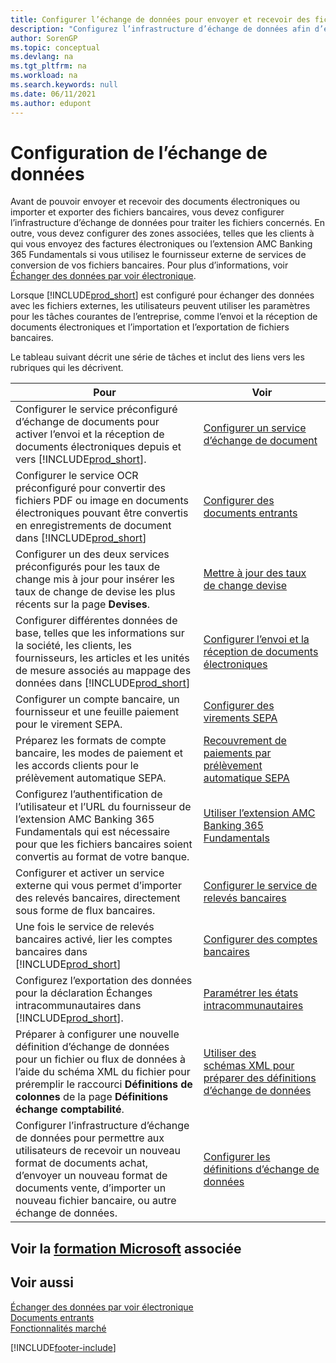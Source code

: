 ```yaml
---
title: Configurer l’échange de données pour envoyer et recevoir des fichiers
description: "Configurez l’infrastructure d’échange de données afin d’échanger les données avec les fichiers externes\_; et envoyez et recevez des documents électroniques ou importer et exporter des fichiers bancaires."
author: SorenGP
ms.topic: conceptual
ms.devlang: na
ms.tgt_pltfrm: na
ms.workload: na
ms.search.keywords: null
ms.date: 06/11/2021
ms.author: edupont
---
```

# <a name="setting-up-data-exchange" />Configuration de l’échange de données

Avant de pouvoir envoyer et recevoir des documents électroniques ou importer et exporter des fichiers bancaires, vous devez configurer l’infrastructure d’échange de données pour traiter les fichiers concernés. En outre, vous devez configurer des zones associées, telles que les clients à qui vous envoyez des factures électroniques ou l’extension AMC Banking 365 Fundamentals si vous utilisez le fournisseur externe de services de conversion de vos fichiers bancaires. Pour plus d’informations, voir [Échanger des données par voir électronique](across-data-exchange.md).  

 Lorsque [!INCLUDE[prod_short](includes/prod_short.md)] est configuré pour échanger des données avec les fichiers externes, les utilisateurs peuvent utiliser les paramètres pour les tâches courantes de l’entreprise, comme l’envoi et la réception de documents électroniques et l’importation et l’exportation de fichiers bancaires.  

 Le tableau suivant décrit une série de tâches et inclut des liens vers les rubriques qui les décrivent.  

|**Pour**|**Voir**|  
|------------|-------------|  
|Configurer le service préconfiguré d’échange de documents pour activer l’envoi et la réception de documents électroniques depuis et vers [!INCLUDE[prod_short](includes/prod_short.md)].|[Configurer un service d’échange de document](across-how-to-set-up-a-document-exchange-service.md)|  
|Configurer le service OCR préconfiguré pour convertir des fichiers PDF ou image en documents électroniques pouvant être convertis en enregistrements de document dans [!INCLUDE[prod_short](includes/prod_short.md)]|[Configurer des documents entrants](across-how-setup-income-documents.md)|  
|Configurer un des deux services préconfigurés pour les taux de change mis à jour pour insérer les taux de change de devise les plus récents sur la page **Devises**.|[Mettre à jour des taux de change devise](finance-how-update-currencies.md)|  
|Configurer différentes données de base, telles que les informations sur la société, les clients, les fournisseurs, les articles et les unités de mesure associés au mappage des données dans [!INCLUDE[prod_short](includes/prod_short.md)]|[Configurer l’envoi et la réception de documents électroniques](across-how-to-set-up-electronic-document-sending-and-receiving.md)|  
|Configurer un compte bancaire, un fournisseur et une feuille paiement pour le virement SEPA.|[Configurer des virements SEPA](finance-make-payments-with-bank-data-conversion-service-or-sepa-credit-transfer.md#setting-up-sepa-credit-transfer)|  
|Préparez les formats de compte bancaire, les modes de paiement et les accords clients pour le prélèvement automatique SEPA.|[Recouvrement de paiements par prélèvement automatique SEPA](finance-collect-payments-with-sepa-direct-debit.md)|  
|Configurez l’authentification de l’utilisateur et l’URL du fournisseur de l’extension AMC Banking 365 Fundamentals qui est nécessaire pour que les fichiers bancaires soient convertis au format de votre banque.|[Utiliser l’extension AMC Banking 365 Fundamentals](ui-extensions-amc-banking.md)|  
|Configurer et activer un service externe qui vous permet d’importer des relevés bancaires, directement sous forme de flux bancaires.|[Configurer le service de relevés bancaires](bank-how-setup-bank-statement-service.md)|  
|Une fois le service de relevés bancaires activé, lier les comptes bancaires dans [!INCLUDE[prod_short](includes/prod_short.md)]|[Configurer des comptes bancaires](bank-how-setup-bank-accounts.md)|  
|Configurez l’exportation des données pour la déclaration Échanges intracommunautaires dans [!INCLUDE[prod_short](includes/prod_short.md)].|[Paramétrer les états intracommunautaires](finance-how-setup-report-intrastat.md)|
|Préparer à configurer une nouvelle définition d’échange de données pour un fichier ou flux de données à l’aide du schéma XML du fichier pour préremplir le raccourci **Définitions de colonnes** de la page **Définitions échange comptabilité**.|[Utiliser des schémas XML pour préparer des définitions d’échange de données](across-how-to-use-xml-schemas-to-prepare-data-exchange-definitions.md)|  
|Configurer l’infrastructure d’échange de données pour permettre aux utilisateurs de recevoir un nouveau format de documents achat, d’envoyer un nouveau format de documents vente, d’importer un nouveau fichier bancaire, ou autre échange de données.|[Configurer les définitions d’échange de données](across-how-to-set-up-data-exchange-definitions.md)|  

## <a name="see-related-microsoft-training" />Voir la [formation Microsoft](/training/modules/electronic-documents-dynamics-365-business-central/) associée

## <a name="see-also" />Voir aussi

[Échanger des données par voir électronique](across-data-exchange.md)  
[Documents entrants](across-income-documents.md)  
[Fonctionnalités marché](ui-across-business-areas.md)  


[!INCLUDE[footer-include](includes/footer-banner.md)]
